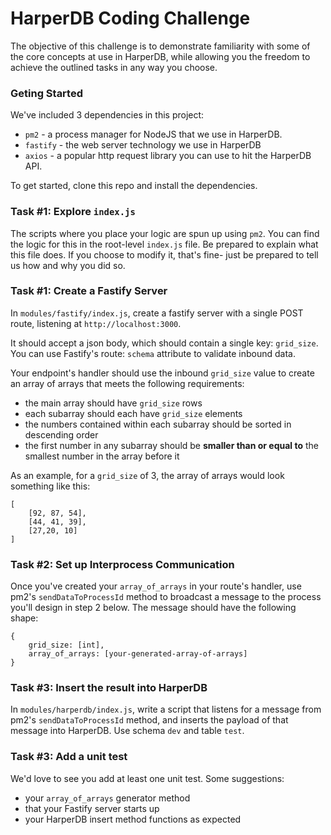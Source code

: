 # HarperDB Coding Challenge

The objective of this challenge is to demonstrate familiarity with some of the core concepts at use in HarperDB, while allowing you the freedom to achieve the outlined tasks in any way you choose. 

### Geting Started

We've included 3 dependencies in this project:

- `pm2` - a process manager for NodeJS that we use in HarperDB.
- `fastify` - the web server technology we use in HarperDB
- `axios` - a popular http request library you can use to hit the HarperDB API.

To get started, clone this repo and install the dependencies.

### Task #1: Explore `index.js`

The scripts where you place your logic are spun up using `pm2`. You can find the logic for this in the root-level `index.js` file. Be prepared to explain what this file does. If you choose to modify it, that's fine- just be prepared to tell us how and why you did so.


### Task #1: Create a Fastify Server

In `modules/fastify/index.js`, create a fastify server with a single POST route, listening at `http://localhost:3000`. 

It should accept a json body, which should contain a single key: `grid_size`. You can use Fastify's route: `schema` attribute to validate inbound data.

Your endpoint's handler should use the inbound `grid_size` value to create an array of arrays that meets the following requirements:

- the main array should have `grid_size` rows
- each subarray should each have `grid_size` elements
- the numbers contained within each subarray should be sorted in descending order
- the first number in any subarray should be **smaller than or equal to** the smallest number in the array before it

As an example, for a `grid_size` of 3, the array of arrays would look something like this:

```
[
    [92, 87, 54],
    [44, 41, 39], 
    [27,20, 10]
]
```

### Task #2: Set up Interprocess Communication

Once you've created your `array_of_arrays` in your route's handler, use pm2's `sendDataToProcessId` method to broadcast a message to the process you'll design in step 2 below. The message should have the following shape:

```
{
    grid_size: [int],
    array_of_arrays: [your-generated-array-of-arrays]
}
```

### Task #3: Insert the result into HarperDB

In `modules/harperdb/index.js`, write a script that listens for a message from pm2's `sendDataToProcessId` method, and inserts the payload of that message into HarperDB. Use schema `dev` and table `test`.

### Task #3: Add a unit test

We'd love to see you add at least one unit test. Some suggestions:

- your `array_of_arrays` generator method
- that your Fastify server starts up
- your HarperDB insert method functions as expected
